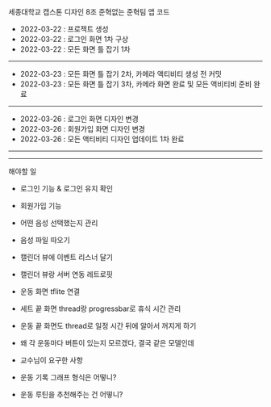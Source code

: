 
세종대학교 캡스톤 디자인 8조 준혁없는 준혁팀 앱 코드


- 2022-03-22 : 프로젝트 생성
- 2022-03-22 : 로그인 화면 1차 구상
- 2022-03-22 : 모든 화면 틀 잡기 1차
---
- 2022-03-23 : 모든 화면 틀 잡기 2차, 카메라 액티비티 생성 전 커밋
- 2022-03-23 : 모든 화면 틀 잡기 3차, 카메라 화면 완료 및 모든 액비티비 준비 완료
---
- 2022-03-26 : 로그인 화면 디자인 변경
- 2022-03-26 : 회원가입 화면 디자인 변경
- 2022-03-26 : 모든 액티비티 디자인 업데이트 1차 완료
---
---

해야할 일
 - 로그인 기능 & 로그인 유지 확인
 - 회원가입 기능
 - 어떤 음성 선택했는지 관리
 - 음성 파일 따오기
 - 캘린더 뷰에 이벤트 리스너 달기
 - 캘린더 뷰랑 서버 연동 레트로핏
 - 운동 화면 tflite 연결
 - 세트 끝 화면 thread랑 progressbar로 휴식 시간 관리
 - 운동 끝 화면도 thread로 일정 시간 뒤에 알아서 꺼지게 하기
 - 왜 각 운동마다 버튼이 있는지 모르겠다, 결국 같은 모델인데

 - 교수님이 요구한 사항
  - 운동 기록 그래프 형식은 어떻니? 
  - 운동 루틴을 추천해주는 건 어떻니? 
